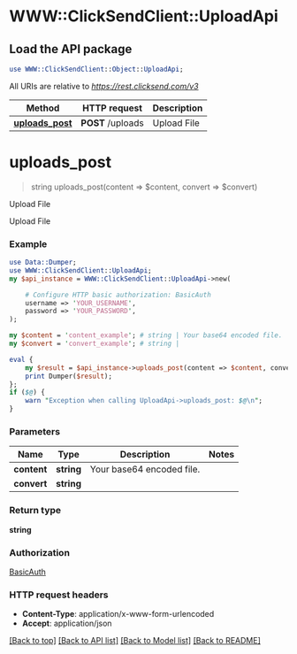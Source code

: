 # WWW::ClickSendClient::UploadApi

## Load the API package
```perl
use WWW::ClickSendClient::Object::UploadApi;
```

All URIs are relative to *https://rest.clicksend.com/v3*

Method | HTTP request | Description
------------- | ------------- | -------------
[**uploads_post**](UploadApi.md#uploads_post) | **POST** /uploads | Upload File


# **uploads_post**
> string uploads_post(content => $content, convert => $convert)

Upload File

Upload File

### Example 
```perl
use Data::Dumper;
use WWW::ClickSendClient::UploadApi;
my $api_instance = WWW::ClickSendClient::UploadApi->new(

    # Configure HTTP basic authorization: BasicAuth
    username => 'YOUR_USERNAME',
    password => 'YOUR_PASSWORD',
);

my $content = 'content_example'; # string | Your base64 encoded file.
my $convert = 'convert_example'; # string | 

eval { 
    my $result = $api_instance->uploads_post(content => $content, convert => $convert);
    print Dumper($result);
};
if ($@) {
    warn "Exception when calling UploadApi->uploads_post: $@\n";
}
```

### Parameters

Name | Type | Description  | Notes
------------- | ------------- | ------------- | -------------
 **content** | **string**| Your base64 encoded file. | 
 **convert** | **string**|  | 

### Return type

**string**

### Authorization

[BasicAuth](../README.md#BasicAuth)

### HTTP request headers

 - **Content-Type**: application/x-www-form-urlencoded
 - **Accept**: application/json

[[Back to top]](#) [[Back to API list]](../README.md#documentation-for-api-endpoints) [[Back to Model list]](../README.md#documentation-for-models) [[Back to README]](../README.md)

